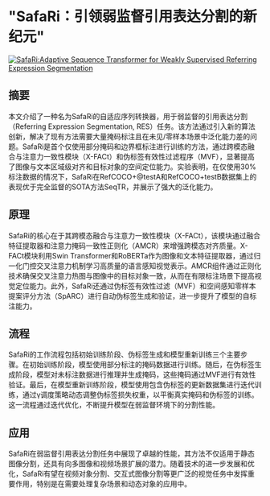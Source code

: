 # "SafaRi：引领弱监督引用表达分割的新纪元"

[![SafaRi:Adaptive Sequence Transformer for Weakly Supervised Referring Expression Segmentation](https://arxiv-research-1301205113.cos.ap-guangzhou.myqcloud.com/images/2407.02389v1.pdf_0.jpg)](https://arxiv.org/abs/2407.02389v1)

## 摘要

本文介绍了一种名为SafaRi的自适应序列转换器，用于弱监督的引用表达分割（Referring Expression Segmentation, RES）任务。该方法通过引入新的算法创新，解决了现有方法需要大量掩码标注且在未见/零样本场景中泛化能力差的问题。SafaRi是首个仅使用部分掩码和边界框标注进行训练的方法，通过跨模态融合与注意力一致性模块（X-FACt）和伪标签有效性过滤程序（MVF），显著提高了图像与文本区域级对齐和目标对象的空间定位能力。实验表明，在仅使用30%标注数据的情况下，SafaRi在RefCOCO+@testA和RefCOCO+testB数据集上的表现优于完全监督的SOTA方法SeqTR，并展示了强大的泛化能力。

## 原理

SafaRi的核心在于其跨模态融合与注意力一致性模块（X-FACt），该模块通过融合特征提取器和注意力掩码一致性正则化（AMCR）来增强跨模态对齐质量。X-FACt模块利用Swin Transformer和RoBERTa作为图像和文本特征提取器，通过归一化门控交叉注意力机制学习高质量的语言感知视觉表示。AMCR组件通过正则化技术确保交叉注意力热图与图像中的目标对象一致，从而在有限标注场景下提高视觉定位能力。此外，SafaRi还通过伪标签有效性过滤（MVF）和空间感知零样本提案评分方法（SpARC）进行自动伪标签生成和验证，进一步提升了模型的自标注能力。

## 流程

SafaRi的工作流程包括初始训练阶段、伪标签生成和模型重新训练三个主要步骤。在初始训练阶段，模型使用部分标注的掩码数据进行训练。随后，在伪标签生成阶段，模型对未标注数据进行推理并生成掩码，这些掩码通过MVF进行有效性验证。最后，在模型重新训练阶段，模型使用包含伪标签的更新数据集进行迭代训练，通过γ调度策略动态调整伪标签损失权重，以平衡真实掩码和伪标签的训练。这一流程通过迭代优化，不断提升模型在弱监督环境下的分割性能。

## 应用

SafaRi在弱监督引用表达分割任务中展现了卓越的性能，其方法不仅适用于静态图像分割，还具有向多图像和视频场景扩展的潜力。随着技术的进一步发展和优化，SafaRi有望在视频对象分割、交互式图像分割等更广泛的视觉任务中发挥重要作用，特别是在需要处理复杂场景和动态对象的应用中。

